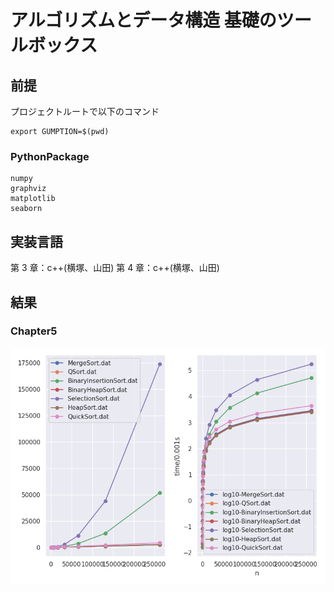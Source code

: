 # アルゴリズムとデータ構造 基礎のツールボックス

## 前提

プロジェクトルートで以下のコマンド

```
export GUMPTION=$(pwd)
```

### PythonPackage
```
numpy 
graphviz
matplotlib
seaborn
```
## 実装言語

第 3 章：c++(横塚、山田)
第 4 章：c++(横塚、山田)

## 結果
### Chapter5
![Sort](results/chapter5/sort.png)
